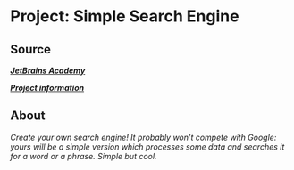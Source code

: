 # Project: Simple Search Engine

## Source
 ***[JetBrains Academy](https://hyperskill.org)***
 
 ***[Project information](https://hyperskill.org/projects/66)***
## About
*Create your own search engine! It probably won’t compete with Google: yours will be a simple version which processes some data and searches it for a word or a phrase. Simple but cool.*
